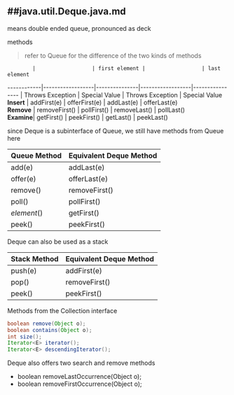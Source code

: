 ##java.util.Deque.java.md
--------

means double ended queue, pronounced as deck

methods

> refer to Queue for the difference of the two kinds of methods

            |                  | first element |                  | last element  
------------|------------------|---------------|------------------|----------------
            | Throws Exception | Special Value | Throws Exception | Special Value 
 **Insert** | addFirst(e)      | offerFirst(e) | addLast(e)       | offerLast(e)  
 **Remove** | removeFirst()    | pollFirst()   | removeLast()     | pollLast()    
 **Examine**| getFirst()       | peekFirst()   | getLast()        | peekLast()    


since Deque is a subinterface of Queue, we still have methods from Queue here

| **Queue Method** | **Equivalent Deque Method** 
|------------------|-----------------------------
| add(e)           | addLast(e) 
| offer(e)         | offerLast(e)
| remove()         | removeFirst()
| poll()           | pollFirst()  
| *element*()      | getFirst() 
| peek()           | peekFirst()

Deque can also be used as a stack

| Stack Method | Equivalent Deque Method
|--------------|------------------------
| push(e)      | addFirst(e)
| pop()        | removeFirst()
| peek()       | peekFirst()

Methods from the Collection interface

```java
boolean remove(Object o);
boolean contains(Object o);
int size();
Iterator<E> iterator();
Iterator<E> descendingIterator();
```

Deque also offers two search and remove methods

- boolean removeLastOccurrence(Object o);
- boolean removeFirstOccurrence(Object o);
